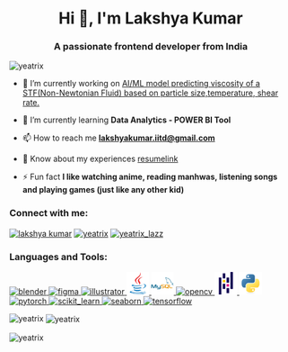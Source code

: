 <h1 align="center">Hi 👋, I'm Lakshya Kumar</h1>
<h3 align="center">A passionate frontend developer from India</h3>

<p align="left"> <img src="https://komarev.com/ghpvc/?username=yeatrix&label=Profile%20views&color=0e75b6&style=flat" alt="yeatrix" /> </p>

- 🔭 I’m currently working on [AI/ML model predicting viscosity of a STF(Non-Newtonian Fluid) based on particle size,temperature, shear rate.](projectlink)

- 🌱 I’m currently learning **Data Analytics - POWER BI Tool**

- 📫 How to reach me **lakshyakumar.iitd@gmail.com**

- 📄 Know about my experiences [resumelink](resumelink)

- ⚡ Fun fact **I like watching anime, reading manhwas, listening songs and playing games (just like any other kid)**

<h3 align="left">Connect with me:</h3>
<p align="left">
<a href="https://linkedin.com/in/lakshya kumar" target="blank"><img align="center" src="https://raw.githubusercontent.com/rahuldkjain/github-profile-readme-generator/master/src/images/icons/Social/linked-in-alt.svg" alt="lakshya kumar" height="30" width="40" /></a>
<a href="https://kaggle.com/yeatrix" target="blank"><img align="center" src="https://raw.githubusercontent.com/rahuldkjain/github-profile-readme-generator/master/src/images/icons/Social/kaggle.svg" alt="yeatrix" height="30" width="40" /></a>
<a href="https://instagram.com/yeatrix_lazz" target="blank"><img align="center" src="https://raw.githubusercontent.com/rahuldkjain/github-profile-readme-generator/master/src/images/icons/Social/instagram.svg" alt="yeatrix_lazz" height="30" width="40" /></a>
</p>

<h3 align="left">Languages and Tools:</h3>
<p align="left"> <a href="https://www.blender.org/" target="_blank" rel="noreferrer"> <img src="https://download.blender.org/branding/community/blender_community_badge_white.svg" alt="blender" width="40" height="40"/> </a> <a href="https://www.figma.com/" target="_blank" rel="noreferrer"> <img src="https://www.vectorlogo.zone/logos/figma/figma-icon.svg" alt="figma" width="40" height="40"/> </a> <a href="https://www.adobe.com/in/products/illustrator.html" target="_blank" rel="noreferrer"> <img src="https://www.vectorlogo.zone/logos/adobe_illustrator/adobe_illustrator-icon.svg" alt="illustrator" width="40" height="40"/> </a> <a href="https://www.java.com" target="_blank" rel="noreferrer"> <img src="https://raw.githubusercontent.com/devicons/devicon/master/icons/java/java-original.svg" alt="java" width="40" height="40"/> </a> <a href="https://www.mysql.com/" target="_blank" rel="noreferrer"> <img src="https://raw.githubusercontent.com/devicons/devicon/master/icons/mysql/mysql-original-wordmark.svg" alt="mysql" width="40" height="40"/> </a> <a href="https://opencv.org/" target="_blank" rel="noreferrer"> <img src="https://www.vectorlogo.zone/logos/opencv/opencv-icon.svg" alt="opencv" width="40" height="40"/> </a> <a href="https://pandas.pydata.org/" target="_blank" rel="noreferrer"> <img src="https://raw.githubusercontent.com/devicons/devicon/2ae2a900d2f041da66e950e4d48052658d850630/icons/pandas/pandas-original.svg" alt="pandas" width="40" height="40"/> </a> <a href="https://www.python.org" target="_blank" rel="noreferrer"> <img src="https://raw.githubusercontent.com/devicons/devicon/master/icons/python/python-original.svg" alt="python" width="40" height="40"/> </a> <a href="https://pytorch.org/" target="_blank" rel="noreferrer"> <img src="https://www.vectorlogo.zone/logos/pytorch/pytorch-icon.svg" alt="pytorch" width="40" height="40"/> </a> <a href="https://scikit-learn.org/" target="_blank" rel="noreferrer"> <img src="https://upload.wikimedia.org/wikipedia/commons/0/05/Scikit_learn_logo_small.svg" alt="scikit_learn" width="40" height="40"/> </a> <a href="https://seaborn.pydata.org/" target="_blank" rel="noreferrer"> <img src="https://seaborn.pydata.org/_images/logo-mark-lightbg.svg" alt="seaborn" width="40" height="40"/> </a> <a href="https://www.tensorflow.org" target="_blank" rel="noreferrer"> <img src="https://www.vectorlogo.zone/logos/tensorflow/tensorflow-icon.svg" alt="tensorflow" width="40" height="40"/> </a> </p>

<p><img align="left" src="https://github-readme-stats.vercel.app/api/top-langs?username=yeatrix&show_icons=true&locale=en&layout=compact" alt="yeatrix" /></p>

<p>&nbsp;<img align="center" src="https://github-readme-stats.vercel.app/api?username=yeatrix&show_icons=true&locale=en" alt="yeatrix" /></p>

<p><img align="center" src="https://github-readme-streak-stats.herokuapp.com/?user=yeatrix&" alt="yeatrix" /></p>
